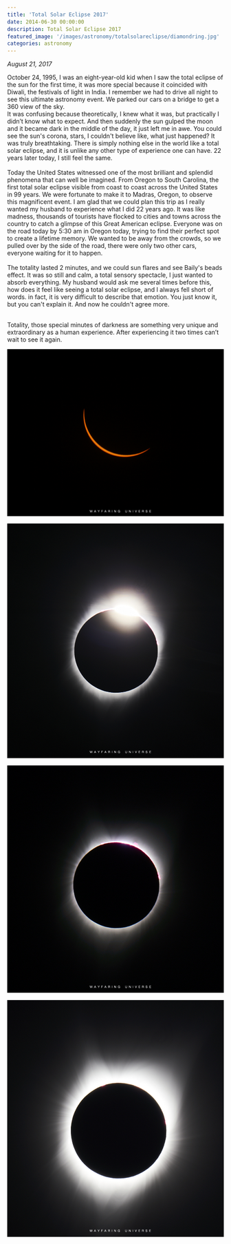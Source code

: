 ```yaml
---
title: 'Total Solar Eclipse 2017'
date: 2014-06-30 00:00:00
description: Total Solar Eclipse 2017
featured_image: '/images/astronomy/totalsolareclipse/diamondring.jpg'
categories: astronomy
---
```


<i>August 21, 2017</i>

October 24, 1995, I was an eight-year-old kid when I saw the total eclipse of the sun for the first time, it was more special because it coincided with Diwali, the festivals of light in India.
I remember we had to drive all night to see this ultimate astronomy event. We parked our cars on a bridge to get a 360 view of the sky.<br>
It was confusing because theoretically, I knew what it was, but practically I didn’t know what to expect. And then suddenly the sun gulped the moon and it became dark in the middle of the day, it just left me in awe. You could see the sun's corona, stars, I couldn't believe like, what just happened? It was truly breathtaking.
There is simply nothing else in the world like a total solar eclipse, and it is unlike any other type of experience one can have. 22 years later today, I still feel the same.
<br><br>
Today the United States witnessed one of the most brilliant and splendid phenomena that can well be imagined. From Oregon to South Carolina, the first total solar eclipse visible from coast to coast across the United States in 99 years. We were fortunate to make it to Madras, Oregon, to observe this magnificent event. I am glad that we could plan this trip as I really wanted my husband to experience what I did 22 years ago. It was like madness, thousands of tourists have flocked to cities and towns across the country to catch a glimpse of this Great American eclipse. Everyone was on the road today by 5:30 am in Oregon today, trying to find their perfect spot to create a lifetime memory. We wanted to be away from the crowds, so we pulled over by the side of the road, there were only two other cars, everyone waiting for it to happen.
<br><br>
The totality lasted 2 minutes, and we could sun flares and see Baily's beads effect. It was so still and calm, a total sensory spectacle, I just wanted to absorb everything. My husband would ask me several times before this, how does it feel like seeing a total solar eclipse, and I always fell short of words. in fact, it is very difficult to describe that emotion. You just know it, but you can't explain it. And now he couldn't agree more.
<br><br>

Totality, those special minutes of darkness are something very unique and extraordinary as a human experience. After experiencing it two times can’t wait to see it again.



![](/images/astronomy/totalsolareclipse/totalsolareclipse.jpg)

![](/images/astronomy/totalsolareclipse/diamondring.jpg)

![](/images/astronomy/totalsolareclipse/sunflares.jpg)

![](/images/astronomy/totalsolareclipse/totality.jpg)

